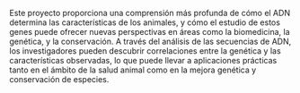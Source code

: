 Este proyecto proporciona una comprensión más profunda de cómo el ADN determina las características de los animales, y cómo el estudio de estos genes puede ofrecer nuevas perspectivas en áreas como la biomedicina, la genética, y la conservación. A través del análisis de las secuencias de ADN, los investigadores pueden descubrir correlaciones entre la genética y las características observadas, lo que puede llevar a aplicaciones prácticas tanto en el ámbito de la salud animal como en la mejora genética y conservación de especies.
